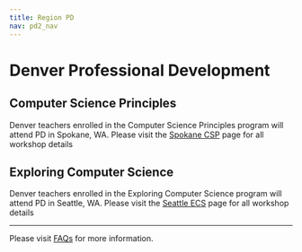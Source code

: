 ```yaml
---
title: Region PD
nav: pd2_nav
---
```

<a id="top"></a>

# Denver Professional Development

## Computer Science Principles

Denver teachers enrolled in the Computer Science Principles program will attend PD in Spokane, WA. Please visit the [Spokane CSP](/educate/pd/15-16/spokane) page for all  workshop details

## Exploring Computer Science

Denver teachers enrolled in the Exploring Computer Science program will attend PD in Seattle, WA. Please visit the [Seattle ECS](/educate/pd/15-16/seattle#ecs) page for all  workshop details



----------
Please visit [FAQs](/educate/pd/15-16/faq) for more information.

<br />
<br />
